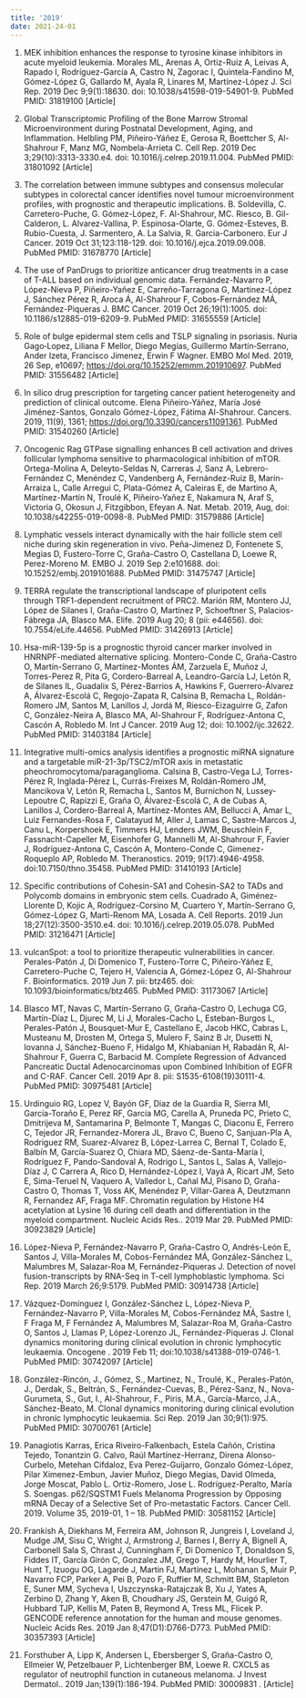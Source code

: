 ```yaml
---
title: '2019'
date: 2021-24-01
---
```



1. MEK inhibition enhances the response to tyrosine kinase inhibitors in acute myeloid leukemia. Morales ML, Arenas A, Ortiz-Ruiz A, Leivas A, Rapado I, Rodríguez-García A, Castro N, Zagorac I, Quintela-Fandino M, Gómez-López G, Gallardo M, Ayala R, Linares M, Martínez-López J. Sci Rep. 2019 Dec 9;9(1):18630. doi: 10.1038/s41598-019-54901-9. PubMed PMID: 31819100 [Article]

1. Global Transcriptomic Profiling of the Bone Marrow Stromal Microenvironment during Postnatal Development, Aging, and Inflammation. Helbling PM, Piñeiro-Yáñez E, Gerosa R, Boettcher S, Al-Shahrour F, Manz MG, Nombela-Arrieta C. Cell Rep. 2019 Dec 3;29(10):3313-3330.e4. doi: 10.1016/j.celrep.2019.11.004. PubMed PMID: 31801092 [Article]

1. The correlation between immune subtypes and consensus molecular subtypes in colorectal cancer identifies novel tumour microenvironment profiles, with prognostic and therapeutic implications. B. Soldevilla, C. Carretero-Puche, G. Gómez-López, F. Al-Shahrour, MC. Riesco, B. Gil-Calderon, L. Alvarez-Vallina, P. Espinosa-Olarte, G. Gómez-Esteves, B. Rubio-Cuesta, J. Sarmentero, A. La Salvia, R. Garcia-Carbonero. Eur J Cancer. 2019 Oct 31;123:118-129. doi: 10.1016/j.ejca.2019.09.008. PubMed PMID: 31678770 [Article]

1. The use of PanDrugs to prioritize anticancer drug treatments in a case of T-ALL based on individual genomic data. Fernández-Navarro P, López-Nieva P, Piñeiro-Yañez E, Carreño-Tarragona G, Martinez-López J, Sánchez Pérez R, Aroca Á, Al-Shahrour F, Cobos-Fernández MÁ, Fernández-Piqueras J. BMC Cancer. 2019 Oct 26;19(1):1005. doi: 10.1186/s12885-019-6209-9. PubMed PMID: 31655559 [Article]

1. Role of bulge epidermal stem cells and TSLP signaling in psoriasis. Nuria Gago‐Lopez, Liliana F Mellor, Diego Megías, Guillermo Martín‐Serrano, Ander Izeta, Francisco Jimenez, Erwin F Wagner. EMBO Mol Med. 2019, 26 Sep, e10697; https://doi.org/10.15252/emmm.201910697. PubMed PMID: 31556482 [Article]

1. In silico drug prescription for targeting cancer patient heterogeneity and prediction of clinical outcome. Elena Piñeiro-Yáñez, María José Jiménez-Santos, Gonzalo Gómez-López, Fátima Al-Shahrour. Cancers. 2019, 11(9), 1361; https://doi.org/10.3390/cancers11091361. PubMed PMID: 31540260 [Article]

1. Oncogenic Rag GTPase signalling enhances B cell activation and drives follicular lymphoma sensitive to pharmacological inhibition of mTOR. Ortega-Molina A, Deleyto-Seldas N, Carreras J, Sanz A, Lebrero-Fernández C, Menéndez C, Vandenberg A, Fernández-Ruiz B, Marín-Arraiza L, Calle Arregui C, Plata-Gómez A, Caleiras E, de Martino A, Martínez-Martín N, Troulé K, Piñeiro-Yañez E, Nakamura N, Araf S, Victoria G, Okosun J, Fitzgibbon, Efeyan A. Nat. Metab. 2019, Aug, doi: 10.1038/s42255-019-0098-8. PubMed PMID: 31579886 [Article]

1. Lymphatic vessels interact dynamically with the hair follicle stem cell niche during skin regeneration in vivo. Peña-Jimenez D, Fontenete S, Megias D, Fustero-Torre C, Graña-Castro O, Castellana D, Loewe R, Perez-Moreno M. EMBO J. 2019 Sep 2:e101688. doi: 10.15252/embj.2019101688. PubMed PMID: 31475747 [Article]

1. TERRA regulate the transcriptional landscape of pluripotent cells through TRF1-dependent recruitment of PRC2. Marión RM, Montero JJ, López de Silanes I, Graña-Castro O, Martínez P, Schoeftner S, Palacios-Fábrega JA, Blasco MA. Elife. 2019 Aug 20; 8 (pii: e44656). doi: 10.7554/eLife.44656. PubMed PMID: 31426913 [Article]

1. Hsa-miR-139-5p is a prognostic thyroid cancer marker involved in HNRNPF-mediated alternative splicing. Montero-Conde C, Graña-Castro O, Martín-Serrano G, Martínez-Montes ÁM, Zarzuela E, Muñoz J, Torres-Perez R, Pita G, Cordero-Barreal A, Leandro-García LJ, Letón R, de Silanes IL, Guadalix S, Pérez-Barrios A, Hawkins F, Guerrero-Álvarez A, Álvarez-Escolá C, Regojo-Zapata R, Calsina B, Remacha L, Roldán-Romero JM, Santos M, Lanillos J, Jordá M, Riesco-Eizaguirre G, Zafon C, González-Neira A, Blasco MA, Al-Shahrour F, Rodríguez-Antona C, Cascón A, Robledo M. Int J Cancer. 2019 Aug 12; doi: 10.1002/ijc.32622. PubMed PMID: 31403184 [Article]

1. Integrative multi-omics analysis identifies a prognostic miRNA signature and a targetable miR-21-3p/TSC2/mTOR axis in metastatic pheochromocytoma/paraganglioma. Calsina B, Castro-Vega LJ, Torres-Pérez R, Inglada-Pérez L, Currás-Freixes M, Roldán-Romero JM, Mancikova V, Letón R, Remacha L, Santos M, Burnichon N, Lussey-Lepoutre C, Rapizzi E, Graña O, Álvarez-Escolá C, A de Cubas A, Lanillos J, Cordero-Barreal A, Martínez-Montes AM, Bellucci A, Amar L, Luiz Fernandes-Rosa F, Calatayud M, Aller J, Lamas C, Sastre-Marcos J, Canu L, Korpershoek E, Timmers HJ, Lenders JWM, Beuschlein F, Fassnacht-Capeller M, Eisenhofer G, Mannelli M, Al-Shahrour F, Favier J, Rodríguez-Antona C, Cascón A, Montero-Conde C, Gimenez-Roqueplo AP, Robledo M. Theranostics. 2019; 9(17):4946-4958. doi:10.7150/thno.35458. PubMed PMID: 31410193 [Article]

1. Specific contributions of Cohesin-SA1 and Cohesin-SA2 to TADs and Polycomb domains in embryonic stem cells. Cuadrado A, Giménez-Llorente D, Kojic A, Rodríguez-Corsino M, Cuartero Y, Martín-Serrano G, Gómez-López G, Marti-Renom MA, Losada A. Cell Reports. 2019 Jun 18;27(12):3500-3510.e4. doi: 10.1016/j.celrep.2019.05.078. PubMed PMID: 31216471 [Article]

1. vulcanSpot: a tool to prioritize therapeutic vulnerabilities in cancer. Perales-Patón J, Di Domenico T, Fustero-Torre C, Piñeiro-Yáñez E, Carretero-Puche C, Tejero H, Valencia A, Gómez-López G, Al-Shahrour F. Bioinformatics. 2019 Jun 7. pii: btz465. doi: 10.1093/bioinformatics/btz465. PubMed PMID: 31173067 [Article]

1. Blasco MT, Navas C, Martín-Serrano G, Graña-Castro O, Lechuga CG, Martín-Díaz L, Djurec M, Li J, Morales-Cacho L, Esteban-Burgos L, Perales-Patón J, Bousquet-Mur E, Castellano E, Jacob HKC, Cabras L, Musteanu M, Drosten M, Ortega S, Mulero F, Sainz B Jr, Dusetti N, Iovanna J, Sánchez-Bueno F, Hidalgo M, Khiabanian H, Rabadán R, Al-Shahrour F, Guerra C, Barbacid M. Complete Regression of Advanced Pancreatic Ductal Adenocarcinomas upon Combined Inhibition of EGFR and C-RAF. Cancer Cell. 2019 Apr 8. pii: S1535-6108(19)30111-4. PubMed PMID: 30975481 [Article]

1. Urdinguio RG, Lopez V, Bayón GF, Diaz de la Guardia R, Sierra MI, García-Toraño E, Perez RF, García MG, Carella A, Pruneda PC, Prieto C, Dmitrijeva M, Santamarina P, Belmonte T, Mangas C, Diaconu E, Ferrero C, Tejedor JR, Fernandez-Morera JL, Bravo C, Bueno C, Sanjuan-Pla A, Rodriguez RM, Suarez-Alvarez B, López-Larrea C, Bernal T, Colado E, Balbín M, García-Suarez O, Chiara MD, Sáenz-de-Santa-María I, Rodríguez F, Pando-Sandoval A, Rodrigo L, Santos L, Salas A, Vallejo-Díaz J, C Carrera A, Rico D, Hernández-López I, Vayá A, Ricart JM, Seto E, Sima-Teruel N, Vaquero A, Valledor L, Cañal MJ, Pisano D, Graña-Castro O, Thomas T, Voss AK, Menéndez P, Villar-Garea A, Deutzmann R, Fernandez AF, Fraga MF. Chromatin regulation by Histone H4 acetylation at Lysine 16 during cell death and differentiation in the myeloid compartment. Nucleic Acids Res.. 2019 Mar 29. PubMed PMID: 30923829 [Article]

1. López-Nieva P, Fernández-Navarro P, Graña-Castro O, Andrés-León E, Santos J, Villa-Morales M, Cobos-Fernández MÁ, González-Sánchez L, Malumbres M, Salazar-Roa M, Fernández-Piqueras J. Detection of novel fusion-transcripts by RNA-Seq in T-cell lymphoblastic lymphoma. Sci Rep. 2019 March 26;9:5179. PubMed PMID: 30914738 [Article]

1. Vázquez-Domínguez I, González-Sánchez L, López-Nieva P, Fernández-Navarro P, Villa-Morales M, Cobos-Fernández MÁ, Sastre I, F Fraga M, F Fernández A, Malumbres M, Salazar-Roa M, Graña-Castro O, Santos J, Llamas P, López-Lorenzo JL, Fernández-Piqueras J. Clonal dynamics monitoring during clinical evolution in chronic lymphocytic leukaemia. Oncogene . 2019 Feb 11; doi:10.1038/s41388-019-0746-1. PubMed PMID: 30742097 [Article]

1. González-Rincón, J., Gómez, S., Martinez, N., Troulé, K., Perales-Patón, J., Derdak, S., Beltrán, S., Fernández-Cuevas, B., Pérez-Sanz, N., Nova-Gurumeta, S., Gut, I., Al-Shahrour, F., Piris, M.A., García-Marco, J.A., Sánchez-Beato, M. Clonal dynamics monitoring during clinical evolution in chronic lymphocytic leukaemia. Sci Rep. 2019 Jan 30;9(1):975. PubMed PMID: 30700761 [Article]

1. Panagiotis Karras, Erica Riveiro-Falkenbach, Estela Cañón, Cristina Tejedo, Tonantzin G. Calvo, Raúl Martínez-Herranz, Direna Alonso-Curbelo, Metehan Cifdaloz, Eva Perez-Guijarro, Gonzalo Gómez-López, Pilar Ximenez-Embun, Javier Muñoz, Diego Megias, David Olmeda, Jorge Moscat, Pablo L. Ortiz-Romero, Jose L. Rodríguez-Peralto, María S. Soengas. p62/SQSTM1 Fuels Melanoma Progression by Opposing mRNA Decay of a Selective Set of Pro-metastatic Factors. Cancer Cell. 2019. Volume 35, 2019-01, 1 – 18. PubMed PMID: 30581152 [Article]

1. Frankish A, Diekhans M, Ferreira AM, Johnson R, Jungreis I, Loveland J, Mudge JM, Sisu C, Wright J, Armstrong J, Barnes I, Berry A, Bignell A, Carbonell Sala S, Chrast J, Cunningham F, Di Domenico T, Donaldson S, Fiddes IT, García Girón C, Gonzalez JM, Grego T, Hardy M, Hourlier T, Hunt T, Izuogu OG, Lagarde J, Martin FJ, Martínez L, Mohanan S, Muir P, Navarro FCP, Parker A, Pei B, Pozo F, Ruffier M, Schmitt BM, Stapleton E, Suner MM, Sycheva I, Uszczynska-Ratajczak B, Xu J, Yates A, Zerbino D, Zhang Y, Aken B, Choudhary JS, Gerstein M, Guigó R, Hubbard TJP, Kellis M, Paten B, Reymond A, Tress ML, Flicek P. GENCODE reference annotation for the human and mouse genomes. Nucleic Acids Res. 2019 Jan 8;47(D1):D766-D773. PubMed PMID: 30357393 [Article]

1. Forsthuber A, Lipp K, Andersen L, Ebersberger S, Graña-Castro O, Ellmeier W, Petzelbauer P, Lichtenberger BM, Loewe R. CXCL5 as regulator of neutrophil function in cutaneous melanoma. J Invest Dermatol.. 2019 Jan;139(1):186-194. PubMed PMID: 30009831 . [Article]
